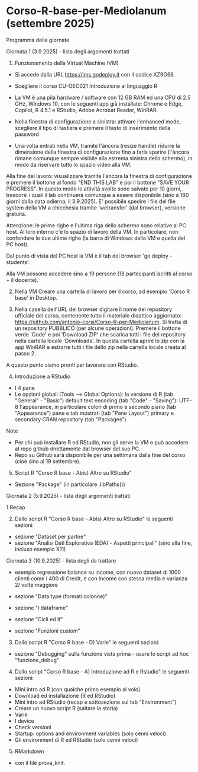 # Corso-R-base-per-Mediolanum (settembre 2025)
Programma delle giornate

Giornata 1 (3.9.2025) - lista degli argomenti trattati

1. Funzionamento della Virtual Machine (VM)

- Si accede dalla URL https://lms.godeploy.it con il codice XZ9G66.

- Scegliere il corso CU-OEC021 Introduzione al linguaggio R

- La VM è una pila hardware / software con 12 GB RAM ed una CPU di 2.5 GHz, Windows 10, con le seguenti app già installate: Chrome e Edge, Copilot, R 4.5.1 e RStudio, Adobe Acrobat Reader, WinRAR.

- Nella finestra di configurazione a sinistra: attivare l'enhanced mode, scegliere il tipo di tastiera e premere il tasto di inserimento della password

- Una volta entrati nella VM, tramite l'àncora (resize handle) ridurre la dimensione della finestra di configurazione fino a farla sparire (l'àncora rimane comunque sempre visibile alla estrema sinistra dello schermo), in modo da riservare tutto lo spazio video alla VM.

Alla fine del lavoro: visualizzare tramite l'ancora la finestra di configurazione e premere il bottone al fondo "END THIS LAB" e poi il bottone "SAVE YOUR PROGRESS". In questo modo le attività svolte sono salvate per 10 giorni, trascorsi i quali il lab continuerà comunque a essere disponibile  (sino a 180 giorni dalla data odierna, il 3.9.2025).
E' possibile spedire i file del file system della VM a chicchesia tramite 'wetransfer' (dal browser), versione gratuita.

Attenzione: le prime righe e l'ultima riga dello schermo sono relative al PC host. Al loro interno c'è lo spazio di lavoro della VM. In particolare, non confondere le due ultime righe (la barra di Windows della VM e quella del PC host).

Dal punto di vista del PC host la VM è il tab del browser 'go deploy - students'.

Alla VM possono accedere sino a 19 persone (18 partecipanti iscritti al corso + il docente).

2. Nella VM Creare una cartella di lavoro per il corso, ad esempio 'Corso R base' in Desktop.

3. Nella casella dell'URL del browser digitare il nome del repository ufficiale del corso, contenente tutto il materiale didattico aggiornato: https://github.com/antonio-corsi/Corso-R-per-Mediolanum. Si tratta di un repository PUBBLICO (per alcune operazioni). Premere il bottone verde 'Code' e poi 'Download ZIP' che scarica tutti i file del repository nella cartella locale 'Downloads'.
In questa cartella aprire lo zip con la app WinRAR e estrarre tutti i file dello zip nella cartella locale creata al passo 2.

A questo punto siamo pronti per lavorare con RStudio.

4. Introduzione a RStudio
- I 4 pane
- Le opzioni globali (Tools --> Global Options): 
  la versione di R (tab "General" - "Basic")
  default text encoding (tab "Code" - "Saving"): UTF-8
  l'appearance, in particolare colori di primo e secondo piano (tab "Appearance")
  pane e tab mostrati (tab "Pane Layout")
  primary e secondary CRAN repository (tab "Packages")

Note
- Per chi può installare R ed RStudio, non gli serve la VM e può accedere al repo github direttamente dal browser del suo PC.
- Repo su Github sarà disponibile per una settimana dalla fine del corso (cioè sino al 19 settembre).

5. Script R "Corso R base - Abis) Altro su RStudio"
- Sezione "Package" (in particolare .libPaths())


Giornata 2 (5.9.2025) - lista degli argomenti trattati

1.Recap

2. Dallo script R "Corso R base - Abis) Altro su RStudio" le seguenti sezioni:
- sezione "Dataset per partire"
- sezione "Analisi Dati Esplorativa (EDA) - Aspetti principali" (sino alla fine, incluso esempio X11)

Giornata 3 (10.9.2025) - lista degli da trattare 
- esempio regressione balance su income, con nuovo dataset di 1000 clienti come i 400 di Credit, e con Income con stessa media e varianza 2/ volte maggiore

- sezione "Data type (formati colonne)"
- sezione "I dataframe"
- sezione "Cicli ed If"
- sezione "Funzioni custom"

3. Dallo script R "Corso R base - D) Varie" le seguenti sezioni:
- sezione "Debugging" sulla funzione vista prima - usare lo script ad hoc "funzione_debug"

4. Dallo script "Corso R base - A) Introduzione ad R e Rstudio" le seguenti sezioni:
- Mini intro ad R (con qualche primo esempio al volo)
- Download ed installazione (R ed RStudio) 
- Mini intro ad RStudio (recap e sottosezione sul tab "Environment")
- Creare un nuovo script R (saltare la storia)
- Varie
- I device
- Check versioni
- Startup: options and environment variables (solo cenni veloci)
- Gli environment di R ed RStudio (solo cenni veloci)

5. RMarkdown
- con il file prova_knit.
